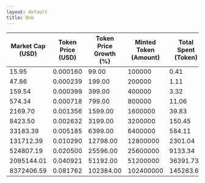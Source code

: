 ```yaml
---
layout: default
title: Bnb
---
```

| Market Cap (USD) | Token Price (USD) | Token Price Growth (%) | Minted Token (Amount) | Total Spent (Token) | Author Revenue (USD) | Platform Mint Fee (USD) |
|------------------|-------------------|------------------------|-----------------------|--------------------|-------------------------|-------------------------|
| 15.95 | 0.000160 | 99.00 | 100000 | 0.41 | 0.36 | 0.04 |
| 47.86 | 0.000239 | 199.00 | 200000 | 1.11 | 0.96 | 0.10 |
| 159.54 | 0.000399 | 399.00 | 400000 | 3.32 | 2.87 | 0.29 |
| 574.34 | 0.000718 | 799.00 | 800000 | 11.06 | 9.57 | 0.96 |
| 2169.70 | 0.001356 | 1599.00 | 1600000 | 39.83 | 34.46 | 3.45 |
| 8423.50 | 0.002632 | 3199.00 | 3200000 | 150.45 | 130.18 | 13.02 |
| 33183.39 | 0.005185 | 6399.00 | 6400000 | 584.11 | 505.41 | 50.54 |
| 131712.39 | 0.010290 | 12798.00 | 12800000 | 2301.04 | 1991.00 | 199.10 |
| 524807.19 | 0.020500 | 25596.00 | 25600000 | 9133.34 | 7902.74 | 790.27 |
| 2095144.01 | 0.040921 | 51192.00 | 51200000 | 36391.73 | 31488.43 | 3148.84 |
| 8372406.59 | 0.081762 | 102384.00 | 102400000 | 145283.67 | 125708.64 | 12570.86 |
